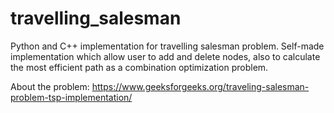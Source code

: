# travelling_salesman
Python and C++ implementation for travelling salesman problem. Self-made implementation which allow user to add and delete nodes, also to calculate the most efficient path as a combination optimization problem.

About the problem:
https://www.geeksforgeeks.org/traveling-salesman-problem-tsp-implementation/
